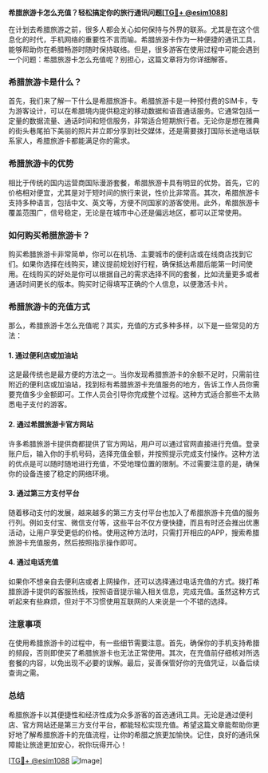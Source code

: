 **希腊旅游卡怎么充值？轻松搞定你的旅行通讯问题[[TG💪+ @esim1088](https://t.me/s/esim1088)]**

在计划去希腊旅游之前，很多人都会关心如何保持与外界的联系。尤其是在这个信息化的时代，手机网络的重要性不言而喻。希腊旅游卡作为一种便捷的通讯工具，能够帮助你在希腊畅游时随时保持联络。但是，很多游客在使用过程中可能会遇到一个问题：希腊旅游卡怎么充值呢？别担心，这篇文章将为你详细解答。

### 希腊旅游卡是什么？

首先，我们来了解一下什么是希腊旅游卡。希腊旅游卡是一种预付费的SIM卡，专为游客设计，可以在希腊境内提供稳定的移动数据和语音通话服务。它通常包括一定量的数据流量、通话时间和短信服务，非常适合短期旅行者。无论你是想在雅典的街头巷尾拍下美丽的照片并立即分享到社交媒体，还是需要拨打国际长途电话联系家人，希腊旅游卡都能满足你的需求。

### 希腊旅游卡的优势

相比于传统的国内运营商国际漫游套餐，希腊旅游卡具有明显的优势。首先，它的价格相对便宜，尤其是对于短时间的旅行来说，性价比非常高。其次，希腊旅游卡支持多种语言，包括中文、英文等，方便不同国家的游客使用。此外，希腊旅游卡覆盖范围广，信号稳定，无论是在城市中心还是偏远地区，都可以正常使用。

### 如何购买希腊旅游卡？

购买希腊旅游卡非常简单，你可以在机场、主要城市的便利店或在线商店找到它们。如果你选择在线购买，建议提前规划好行程，确保抵达希腊后能第一时间使用。在线购买的好处是你可以根据自己的需求选择不同的套餐，比如流量更多或者通话时间更长的版本。购买时记得填写正确的个人信息，以便激活卡片。

### 希腊旅游卡的充值方式

那么，希腊旅游卡怎么充值呢？其实，充值的方式多种多样，以下是一些常见的方法：

#### 1. **通过便利店或加油站**
这是最传统也是最方便的方法之一。当你发现希腊旅游卡的余额不足时，只需前往附近的便利店或加油站，找到标有希腊旅游卡充值服务的地方，告诉工作人员你需要充值多少金额即可。工作人员会引导你完成整个过程。这种方式适合那些不太熟悉电子支付的游客。

#### 2. **通过希腊旅游卡官方网站**
许多希腊旅游卡提供商都提供了官方网站，用户可以通过官网直接进行充值。登录账户后，输入你的手机号码，选择充值金额，并按照提示完成支付操作。这种方法的优点是可以随时随地进行充值，不受地理位置的限制。不过需要注意的是，确保你的设备连接了稳定的网络环境。

#### 3. **通过第三方支付平台**
随着移动支付的发展，越来越多的第三方支付平台也加入了希腊旅游卡充值的服务行列。例如支付宝、微信支付等，这些平台不仅方便快捷，而且有时还会推出优惠活动，让用户享受更低的价格。使用这种方法时，只需打开相应的APP，搜索希腊旅游卡充值服务，然后按照指示操作即可。

#### 4. **通过电话充值**
如果你不想亲自去便利店或者上网操作，还可以选择通过电话充值的方式。拨打希腊旅游卡提供的客服热线，按照语音提示输入相关信息，完成充值。虽然这种方式听起来有些麻烦，但对于不习惯使用互联网的人来说是一个不错的选择。

### 注意事项

在使用希腊旅游卡的过程中，有一些细节需要注意。首先，确保你的手机支持希腊的频段，否则即使买了希腊旅游卡也无法正常使用。其次，在充值前仔细核对所选套餐的内容，以免出现不必要的误解。最后，妥善保管好你的充值凭证，以备后续查询之需。

### 总结

希腊旅游卡以其便捷性和经济性成为众多游客的首选通讯工具。无论是通过便利店、官方网站还是第三方支付平台，都能轻松实现充值。希望这篇文章能帮助你更好地了解希腊旅游卡的充值流程，让你的希腊之旅更加愉快。记住，良好的通讯保障能让旅途更加安心，祝你玩得开心！

[[TG💪+ @esim1088](https://t.me/s/esim1088) ![Image](https://i.postimg.cc/4NQfJmqS/Snipaste-2025-05-13-00-14-12.png)]